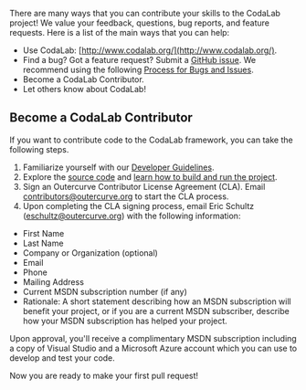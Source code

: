 There are many ways that you can contribute your skills to the CodaLab project! We value your feedback, questions, bug reports, and feature requests. Here is a list of the main ways that you can help:

- Use CodaLab: [http://www.codalab.org/](http://www.codalab.org/).
- Find a bug? Got a feature request? Submit a [GitHub issue](https://github.com/codalab/codalab/issues?state=open). We recommend using the following [Process for Bugs and Issues](https://github.com/codalab/codalab/wiki/Dev_Issue-tracking).
- Become a CodaLab Contributor.
- Let others know about CodaLab!

## Become a CodaLab Contributor
If you want to contribute code to the CodaLab framework, you can take the following steps.

1. Familiarize yourself with our [Developer Guidelines](https://github.com/codalab/codalab/wiki/Dev_Developer-Guidelines).
1. Explore the [source code](https://github.com/codalab/codalab/) and [learn how to build and run the project](https://github.com/codalab/codalab/wiki/Dev_Configure-Codalab-For-Development).
1. Sign an Outercurve Contributor License Agreement (CLA). Email contributors@outercurve.org to start the CLA process.
1. Upon completing the CLA signing process, email Eric Schultz (eschultz@outercurve.org) with the following information:

- First Name
- Last Name
- Company or Organization (optional)
- Email
- Phone
- Mailing Address
- Current MSDN subscription number (if any)
- Rationale: A short statement describing how an MSDN subscription will benefit your project, or if you are a current MSDN subscriber, describe how your MSDN subscription has helped your project.

Upon approval, you'll receive a complimentary MSDN subscription including a copy of Visual Studio and a Microsoft Azure account which you can use to develop and test your code.

Now you are ready to make your first pull request! 
